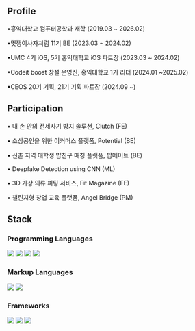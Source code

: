 ## Profile
•홍익대학교 컴퓨터공학과 재학 (2019.03 ~ 2026.02)

•멋쟁이사자처럼 11기 BE (2023.03 ~ 2024.02)

•UMC 4기 iOS, 5기 홍익대학교 iOS 파트장 (2023.03 ~ 2024.02)

•Codeit boost 창설 운영진, 홍익대학교 1기 리더 (2024.01 ~2025.02)

•CEOS 20기 기획, 21기 기획 파트장 (2024.09 ~)


## Participation
• 내 손 안의 전세사기 방지 솔루션, Clutch (FE)

• 소상공인을 위한 이커머스 플랫폼, Potential (BE)

• 신촌 지역 대학생 밥친구 매칭 플랫폼, 밥메이트 (BE)

• Deepfake Detection using CNN (ML)

• 3D 가상 의류 피팅 서비스, Fit Magazine (FE)

• 챌린지형 창업 교육 플랫폼, Angel Bridge (PM)



## Stack
### Programming Languages
<img src="https://img.shields.io/badge/python-3776AB?style=for-the-badge&logo=python&logoColor=white"> <img src="https://img.shields.io/badge/c-A8B9CC?style=for-the-badge&logo=c&logoColor=white"> <img src="https://img.shields.io/badge/c++-00599C?style=for-the-badge&logo=c++&logoColor=white"> <img src="https://img.shields.io/badge/swift-F05138?style=for-the-badge&logo=swift&logoColor=white">

### Markup Languages
<img src="https://img.shields.io/badge/html-1572B6?style=for-the-badge&logo=html&logoColor=white"> <img src="https://img.shields.io/badge/css-E34F26?style=for-the-badge&logo=css&logoColor=white">

### Frameworks
<img src="https://img.shields.io/badge/django-092E20?style=for-the-badge&logo=django&logoColor=white"> <img src="https://img.shields.io/badge/uikit-2396F3?style=for-the-badge&logo=uikit&logoColor=white"> <img src="https://img.shields.io/badge/tensorflow-FF6F00?style=for-the-badge&logo=tensorflow&logoColor=white">

